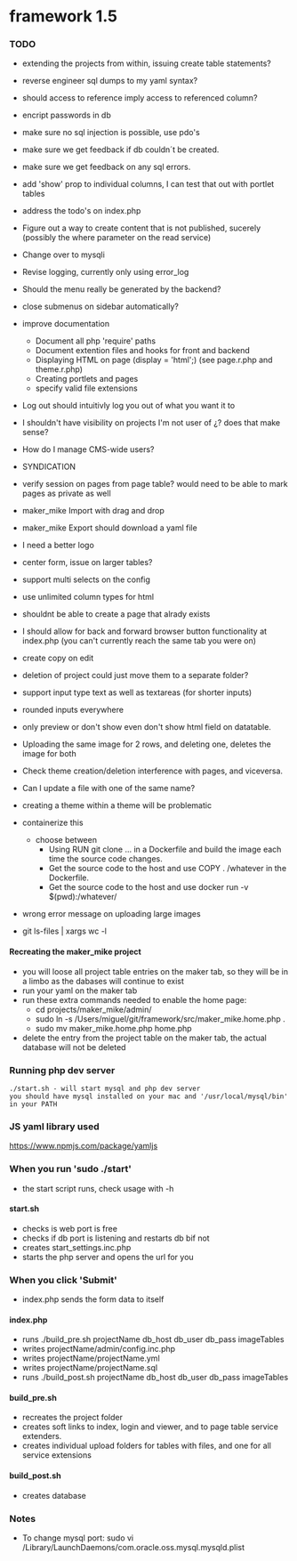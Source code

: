 # framework 1.5
### TODO
- extending the projects from within, issuing create table statements?
- reverse engineer sql dumps to my yaml syntax?
- should access to reference imply access to referenced column?
- encript passwords in db
- make sure no sql injection is possible, use pdo's
- make sure we get feedback if db couldn´t be created.
- make sure we get feedback on any sql errors.
- add 'show' prop to individual columns, I can test that out with portlet tables
- address the todo's on index.php
- Figure out a way to create content that is not published, sucerely (possibly the where parameter on the read service)
- Change over to mysqli
- Revise logging, currently only using error_log
- Should the menu really be generated by the backend?
- close submenus on sidebar automatically?
- improve documentation
	- Document all php 'require' paths
	- Document extention files and hooks for front and backend
	- Displaying HTML on page (display = 'html';) (see page.r.php and theme.r.php)
	- Creating portlets and pages
	- specify valid file extensions
- Log out should intuitivly log you out of what you want it to
- I shouldn't have visibility on projects I'm not user of ¿? does that make sense?
- How do I manage CMS-wide users?
- SYNDICATION
- verify session on pages from page table? would need to be able to mark pages as private as well
- maker_mike Import with drag and drop
- maker_mike Export should download a yaml file
- I need a better logo
- center form, issue on larger tables?
- support multi selects on the config
- use unlimited column types for html
- shouldnt be able to create a page that alrady exists
- I should allow for back and forward browser button functionality at index.php (you can't currently reach the same tab you were on)
- create copy on edit
- deletion of project could just move them to a separate folder?
- support input type text as well as textareas (for shorter inputs)
- rounded inputs everywhere
- only preview or don't show even don't show html field on datatable.
- Uploading the same image for 2 rows, and deleting one, deletes the image for both
- Check theme creation/deletion interference with pages, and viceversa.
- Can I update a file with one of the same name?
- creating a theme within a theme will be problematic
- containerize this
	- choose between
		- Using RUN git clone ... in a Dockerfile and build the image each time the source code changes.
		- Get the source code to the host and use COPY . /whatever in the Dockerfile.
		- Get the source code to the host and use docker run -v $(pwd):/whatever/
- wrong error message on uploading large images


- git ls-files | xargs wc -l

#### Recreating the maker_mike project
- you will loose all project table entries on the maker tab, so they will be in a limbo as the dabases will continue to exist
- run your yaml on the maker tab
- run these extra commands needed to enable the home page:
	- cd projects/maker_mike/admin/
	- sudo ln -s /Users/miguel/git/framework/src/maker_mike.home.php .
	- sudo mv maker_mike.home.php home.php
- delete the entry from the project table on the maker tab, the actual database will not be deleted

### Running php dev server 
	./start.sh - will start mysql and php dev server
	you should have mysql installed on your mac and '/usr/local/mysql/bin' in your PATH

### JS yaml library used
https://www.npmjs.com/package/yamljs

### When you run 'sudo ./start'
- the start script runs, check usage with -h

#### start.sh
- checks is web port is free
- checks if db port is listening and restarts db bif not
- creates start_settings.inc.php
- starts the php server and opens the url for you

### When you click 'Submit'
- index.php sends the form data to itself

#### index.php
- runs ./build_pre.sh projectName db_host db_user db_pass imageTables
- writes projectName/admin/config.inc.php
- writes projectName/projectName.yml
- writes projectName/projectName.sql
- runs ./build_post.sh projectName db_host db_user db_pass imageTables

#### build_pre.sh
- recreates the project folder
- creates soft links to index, login and viewer, and to page table service extenders.
- creates individual upload folders for tables with files, and one for all service extensions

#### build_post.sh
- creates database

### Notes
- To change mysql port: sudo vi /Library/LaunchDaemons/com.oracle.oss.mysql.mysqld.plist
